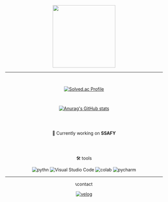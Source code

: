 <div align = "center">

<img src = "https://static.wikia.nocookie.net/pokemon/images/0/03/%EB%B8%94%EB%9E%98%ED%82%A4_%EA%B3%B5%EC%8B%9D_%EC%9D%BC%EB%9F%AC%EC%8A%A4%ED%8A%B8.png/revision/latest?cb=20170406075816&path-prefix=ko" width = "200" height = "200">

---
<br>

[![Solved.ac Profile](http://mazassumnida.wtf/api/v2/generate_badge?boj=3meung2@naver.com)](https://solved.ac/3meung2@naver.com/)

<br>

[![Anurag's GitHub stats](https://github-readme-stats.vercel.app/api?username=3saucer&show_icons=true&theme=tokyonight)](https://github.com/anuraghazra/github-readme-stats)


<br><br>

  
🏫 Currently working on **SSAFY** 

<br>
<br>

🛠️ tools
  
![pythn](https://img.shields.io/badge/python-3776AB?style=plastic.svg?&style=for-the-badge&logo=python&logoColor=white)
![Visual Studio Code](https://img.shields.io/badge/Visual%20Studio%20Code-007ACC?style=plastic.svg?&style=for-the-badge&logo=Visual%20Studio%20Code&logoColor=white)
![colab](https://img.shields.io/badge/googlecolab-F9AB00?style=plastic.svg?&style=for-the-badge&logo=googlecolab&logoColor=white)
![pycharm](https://img.shields.io/badge/pycharm-000000?style=plastic.svg?&style=for-the-badge&logo=pycharm&logoColor=white)

---

📞contact

[![velog](https://img.shields.io/badge/velog-2AA5DC?style=plastic.svg?&style=for-the-badge&logo=velog&logoColor=white
)](https://velog.io/@saucer)

</div>
